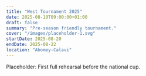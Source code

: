 ```yaml
---
title: "West Tournament 2025"
date: 2025-08-10T09:00:00+01:00
draft: false
summary: "Pre-season friendly tournament."
cover: "/images/placeholder-1.svg"
startDate: 2025-08-20
endDate: 2025-08-22
location: "Abomey-Calavi"
---
```


Placeholder: First full rehearsal before the national cup.
